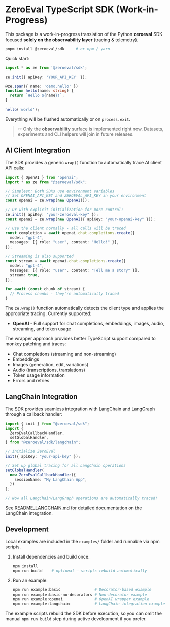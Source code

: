 # ZeroEval TypeScript SDK (Work-in-Progress)

This package is a work-in-progress translation of the Python **zeroeval** SDK focused **solely on the observability layer** (tracing & telemetry).

```bash
pnpm install @zeroeval/sdk     # or npm / yarn
```

Quick start:

```ts
import * as ze from '@zeroeval/sdk';

ze.init({ apiKey: 'YOUR_API_KEY' });

@ze.span({ name: 'demo.hello' })
function hello(name: string) {
  return `Hello ${name}!`;
}

hello('world');
```

Everything will be flushed automatically or on `process.exit`.

> ☞ Only the **observability** surface is implemented right now. Datasets, experiments and CLI helpers will join in future releases.

## AI Client Integration

The SDK provides a generic `wrap()` function to automatically trace AI client API calls:

```ts
import { OpenAI } from "openai";
import * as ze from "@zeroeval/sdk";

// Simplest: Both SDKs use environment variables
// Set OPENAI_API_KEY and ZEROEVAL_API_KEY in your environment
const openai = ze.wrap(new OpenAI());

// Or with explicit initialization for more control:
ze.init({ apiKey: "your-zeroeval-key" });
const openai = ze.wrap(new OpenAI({ apiKey: "your-openai-key" }));

// Use the client normally - all calls will be traced
const completion = await openai.chat.completions.create({
  model: "gpt-4",
  messages: [{ role: "user", content: "Hello!" }],
});

// Streaming is also supported
const stream = await openai.chat.completions.create({
  model: "gpt-4",
  messages: [{ role: "user", content: "Tell me a story" }],
  stream: true,
});

for await (const chunk of stream) {
  // Process chunks - they're automatically traced
}
```

The `ze.wrap()` function automatically detects the client type and applies the appropriate tracing. Currently supported:

- **OpenAI** - Full support for chat completions, embeddings, images, audio, streaming, and token usage

The wrapper approach provides better TypeScript support compared to monkey patching and traces:

- Chat completions (streaming and non-streaming)
- Embeddings
- Images (generation, edit, variations)
- Audio (transcriptions, translations)
- Token usage information
- Errors and retries

## LangChain Integration

The SDK provides seamless integration with LangChain and LangGraph through a callback handler:

```ts
import { init } from "@zeroeval/sdk";
import {
  ZeroEvalCallbackHandler,
  setGlobalHandler,
} from "@zeroeval/sdk/langchain";

// Initialize ZeroEval
init({ apiKey: "your-api-key" });

// Set up global tracing for all LangChain operations
setGlobalHandler(
  new ZeroEvalCallbackHandler({
    sessionName: "My LangChain App",
  })
);

// Now all LangChain/LangGraph operations are automatically traced!
```

See [README_LANGCHAIN.md](README_LANGCHAIN.md) for detailed documentation on the LangChain integration.

## Development

Local examples are included in the `examples/` folder and runnable via npm scripts.

1. Install dependencies and build once:

   ```bash
   npm install
   npm run build    # optional – scripts rebuild automatically
   ```

2. Run an example:

   ```bash
   npm run example:basic               # Decorator-based example
   npm run example:basic-no-decorators # Non-decorator example
   npm run example:openai              # OpenAI wrapper example
   npm run example:langchain           # LangChain integration example
   ```

The example scripts rebuild the SDK before execution, so you can omit the manual `npm run build` step during active development if you prefer.
